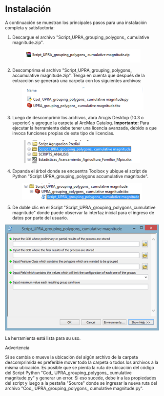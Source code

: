   # Instalación

<p>
A continuación se muestran los principales pasos para una instalación completa y satisfactoria:
</p>

1. Descargue el archivo "Script_UPRA_grouping_polygons_ cumulative magnitude.zip".

<p align="center">
 <img src="Imagenes\descarga.png">
</p>

2. Descomprima el archivo "Script_UPRA_grouping_polygons_ accumulative magnitude.zip". Tenga en cuenta que después de la extracción se generará una carpeta con los siguientes archivos:

<p align="center">
 <img src="Imagenes\ArchivosDescargados.png">
</p>

3. Luego de descomprimir los archivos, abra Arcgis Desktop (10.3  o superior) y agregue la carpeta al ArcMap Catalog. **Importante:** Para ejecutar la herramienta debe tener una licencia avanzada, debido a que invoca funciones propias de este tipo de licencias.

<p align="center">
 <img src="Imagenes\catalogo.png">
</p>

4. Expanda el árbol donde se encuentra Toolbox y ubique el script de Python "Script UPRA_grouping_polygons accumulative magnitude".

<p align="center">
 <img src="Imagenes\expandir.png">
</p>

5. De doble clic en el Script "Script_UPRA_grouping_polygons_cumulative magnitude" donde puede observar la interfaz inicial para el ingreso de datos por parte del usuario.

<p align="center">
 <img src="Imagenes\interfazinicial.png">
</p>

La herramienta está lista para su uso.

Advertencia

Si se cambia o mueve la ubicación del algún archivo de la carpeta descomprimida es preferible mover todo la carpeta o todos los archivos a la misma ubicación. Es posible que se pierda la ruta de ubicación del código del Script Python "Cod_ UPRA_grouping_polygons_ cumulative magnitude.py" y generar un error. Si eso sucede, debe ir a las propiedades del script y luego a la pestaña "Source" donde se ingresar la nueva ruta del archivo "Cod_ UPRA_grouping_polygons_ cumulative magnitude.py".
